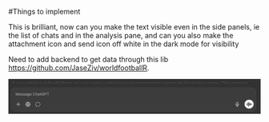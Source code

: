 #Things to implement

This is brilliant, now can you make the text visible even in the side panels, ie the list of chats and in the analysis pane, and can you also make the attachment icon and send icon off white in the dark mode for visibility

Need to add backend to get data through this lib https://github.com/JaseZiv/worldfootballR.

![Description](Images/chatgpt-chat-window.png)


